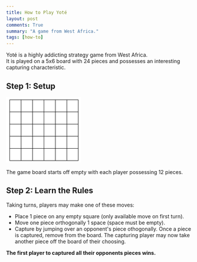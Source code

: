 ```yaml
---
title: How to Play Yoté
layout: post
comments: True
summary: "A game from West Africa."
tags: [how-to]
---
```


Yoté is a highly addicting strategy game from West Africa.    
It is played on a 5x6 board with 24 pieces and possesses an interesting capturing characteristic.    

Step 1: Setup
-------------

![Yote](/assets/yote.png)

The game board starts off empty with each player possessing 12 pieces.    


Step 2: Learn the Rules
-------------------------
Taking turns, players may make one of these moves:    
    
* Place 1 piece on any empty square (only available move on first turn).    
* Move one piece orthogonally 1 space (space must be empty).    
* Capture by jumping over an opponent's piece othogonally. Once a piece is captured, remove from
the board.  The capturing player may now take another piece off the board of their choosing.     

**The first player to captured all their opponents pieces wins.**
